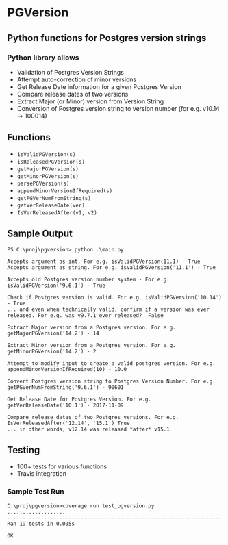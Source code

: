 # PGVersion
## Python functions for Postgres version strings

### Python library allows
- Validation of Postgres Version Strings
- Attempt auto-correction of minor versions
- Get Release Date information for a given Postgres Version
- Compare release dates of two versions
- Extract Major (or Minor) version from Version String
- Conversion of Postgres version string to version number (for e.g. v10.14 -> 100014)


## Functions
- `isValidPGVersion(s)`
- `isReleasedPGVersion(s)`
- `getMajorPGVersion(s)`
- `getMinorPGVersion(s)`
- `parsePGVersion(s)`
- `appendMinorVersionIfRequired(s)`
- `getPGVerNumFromString(s)`
- `getVerReleaseDate(ver)`
- `IsVerReleasedAfter(v1, v2)`


## Sample Output

```
PS C:\proj\pgversion> python .\main.py

Accepts argument as int. For e.g. isValidPGVersion(11.1) - True
Accepts argument as string. For e.g. isValidPGVersion('11.1') - True

Accepts old Postgres version number system - For e.g. isValidPGVersion('9.6.1') - True

Check if Postgres version is valid. For e.g. isValidPGVersion('10.14') - True
... and even when technically valid, confirm if a version was ever released. For e.g. was v9.7.1 ever released?  False

Extract Major version from a Postgres version. For e.g. getMajorPGVersion('14.2') - 14

Extract Minor version from a Postgres version. For e.g. getMinorPGVersion('14.2') - 2

Attempt to modify input to create a valid postgres version. For e.g. appendMinorVersionIfRequired(10) - 10.0

Convert Postgres version string to Postgres Version Number. For e.g. getPGVerNumFromString('9.6.1') - 90601

Get Release Date for Postgres Version. For e.g. getVerReleaseDate('10.1') - 2017-11-09

Compare release dates of two Postgres versions. For e.g. IsVerReleasedAfter('12.14', '15.1') True
... in other words, v12.14 was released *after* v15.1
```


## Testing
- 100+ tests for various functions
- Travis integration


### Sample Test Run
```
C:\proj\pgversion>coverage run test_pgversion.py
...................
----------------------------------------------------------------------
Ran 19 tests in 0.005s

OK
```
